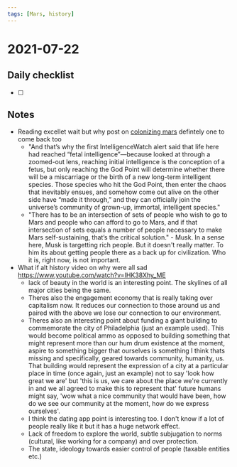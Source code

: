 ```yaml
---
tags: [Mars, history]
---
```

# 2021-07-22

## Daily checklist

* [ ]

## Notes

* Reading excellet wait but why post on [colonizing mars](https://waitbutwhy.com/2015/08/how-and-why-spacex-will-colonize-mars.html/2) defintely one to come back too
    * "And that’s why the first IntelligenceWatch alert said that life here had reached “fetal intelligence”—because looked
      at through a zoomed-out lens, reaching initial intelligence is the conception of a fetus, but only reaching the God
      Point will determine whether there will be a miscarriage or the birth of a new long-term intelligent species. Those
      species who hit the God Point, then enter the chaos that inevitably ensues, and somehow come out alive on the other
      side have “made it through,” and they can officially join the universe’s community of grown-up, immortal, intelligent
      species."
    * "There has to be an intersection of sets of people who wish to go to Mars and people who can afford to go to Mars,
      and if that intersection of sets equals a number of people necessary to make Mars self-sustaining, that’s the
      critical solution." - Musk. In a sense here, Musk is targetting rich people. But it doesn't really matter. To him
      its about getting people there as a back up for civilization. Who it is, right now, is not important.
* What if alt history video on why were all sad https://www.youtube.com/watch?v=IHK38Xhy_ME
    * lack of beauty in the world is an interesting point. The skylines of all major cities being the same.
    * Theres also the engagement economy that is really taking over capitalism now. It reduces our connection to those
      around us and paired with the above we lose our connection to our environment.
    * Theres also an interesting point about funding a giant building to commemorate the city of Philadelphia (just an
      example used). This would become political ammo as opposed to building something that might represent more than
      our hum drum existence at the moment, aspire to something bigger that ourselves is something I think thats missing
      and specifically, geared towards community, humanity, us. That building would represent the expression of a city
      at a particular place in time (once again, just an example) not to say 'look how great we are' but 'this is us, we
      care about the place we're currently in and we all agreed to make this to represent that' future humans might say,
      'wow what a nice community that would have been, how do we see our community at the moment, how do we express
      ourselves'.
    * I think the dating app point is interesting too. I don't know if a lot of people really like it but it has a huge
      network effect.
    * Lack of freedom to explore the world, subtle subjugation to norms (cultural, like working for a company) and over
      protection.
    * The state, ideology towards easier control of people (taxable entities etc.)
